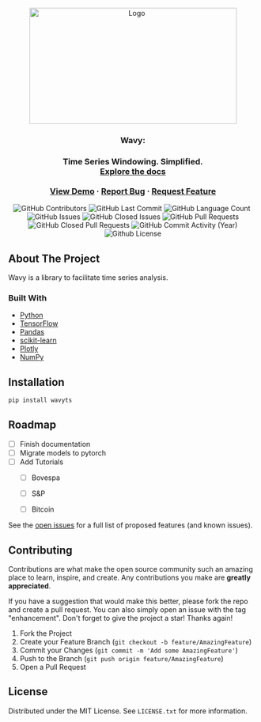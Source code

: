 <!-- PROJECT LOGO -->
<br />
<div align="center">
  <a href="https://github.com/logspace-ai/wavy">
    <img src="https://github.com/logspace-ai/wavy/blob/main/images/logo.png?raw=true" alt="Logo" width="419" height="235">
  </a>

  <h3 align="center">Wavy: </h3>

  <h3 align="center">
    Time Series Windowing. Simplified.
    <br />
    <a href="https://logspace-ai.github.io/wavy/"><strong>Explore the docs</strong></a>
    <br />
    <br />
    <a href="https://github.com/logspace-ai/wavy">View Demo</a>
    ·
    <a href="https://github.com/logspace-ai/wavy/issues">Report Bug</a>
    ·
    <a href="https://github.com/logspace-ai/wavy/issues">Request Feature</a>
  </h3>
</div>

<p align="center">
<img alt="GitHub Contributors" src="https://img.shields.io/github/contributors/logspace-ai/wavy" />
<img alt="GitHub Last Commit" src="https://img.shields.io/github/last-commit/logspace-ai/wavy" />
<img alt="GitHub Language Count" src="https://img.shields.io/github/languages/count/logspace-ai/wavy" />
<img alt="" src="https://img.shields.io/github/repo-size/logspace-ai/wavy" />
<img alt="GitHub Issues" src="https://img.shields.io/github/issues/logspace-ai/wavy" />
<img alt="GitHub Closed Issues" src="https://img.shields.io/github/issues-closed/logspace-ai/wavy" />
<img alt="GitHub Pull Requests" src="https://img.shields.io/github/issues-pr/logspace-ai/wavy" />
<img alt="GitHub Closed Pull Requests" src="https://img.shields.io/github/issues-pr-closed/logspace-ai/wavy" /> 
<img alt="GitHub Commit Activity (Year)" src="https://img.shields.io/github/commit-activity/y/logspace-ai/wavy" />
<img alt="Github License" src="https://img.shields.io/github/license/logspace-ai/wavy" />  
</p>


<!-- ABOUT THE PROJECT -->
## About The Project

Wavy is a library to facilitate time series analysis.


### Built With

* [Python](https://www.python.org/)
* [TensorFlow](https://www.tensorflow.org/)
* [Pandas](https://pandas.pydata.org/)
* [scikit-learn](https://scikit-learn.org/stable/index.html)
* [Plotly](https://plotly.com/python/)
* [NumPy](https://numpy.org/)


<!-- GETTING STARTED -->
## Installation


```sh
pip install wavyts
```


<!-- USAGE EXAMPLES
## Usage

Use this space to show useful examples of how a project can be used. Additional screenshots, code examples and demos work well in this space. You may also link to more resources.

_For more examples, please refer to the [Documentation](https://logspace-ai.github.io/wavy/)_ -->


<!-- ROADMAP -->
## Roadmap

- [ ] Finish documentation
- [ ] Migrate models to pytorch
- [ ] Add Tutorials
    - [ ] Bovespa
    - [ ] S&P
    - [ ] Bitcoin


See the [open issues](https://github.com/logspace-ai/wavy/issues) for a full list of proposed features (and known issues).


<!-- CONTRIBUTING -->
## Contributing

Contributions are what make the open source community such an amazing place to learn, inspire, and create. Any contributions you make are **greatly appreciated**.

If you have a suggestion that would make this better, please fork the repo and create a pull request. You can also simply open an issue with the tag "enhancement".
Don't forget to give the project a star! Thanks again!

1. Fork the Project
2. Create your Feature Branch (`git checkout -b feature/AmazingFeature`)
3. Commit your Changes (`git commit -m 'Add some AmazingFeature'`)
4. Push to the Branch (`git push origin feature/AmazingFeature`)
5. Open a Pull Request


<!-- LICENSE -->
## License

Distributed under the MIT License. See `LICENSE.txt` for more information.


<!-- MARKDOWN LINKS & IMAGES -->
<!-- https://www.markdownguide.org/basic-syntax/#reference-style-links -->
[contributors-shield]: https://img.shields.io/github/contributors/logspace-ai/wavy.svg?style=for-the-badge
[contributors-url]: https://github.com/logspace-ai/wavy/graphs/contributors
[forks-shield]: https://img.shields.io/github/forks/logspace-ai/wavy.svg?style=for-the-badge
[forks-url]: https://github.com/logspace-ai/wavy/network/members
[stars-shield]: https://img.shields.io/github/stars/logspace-ai/wavy.svg?style=for-the-badge
[stars-url]: https://github.com/logspace-ai/wavy/stargazers
[issues-shield]: https://img.shields.io/github/issues/logspace-ai/wavy.svg?style=for-the-badge
[issues-url]: https://github.com/logspace-ai/wavy/issues
[license-shield]: https://img.shields.io/github/license/logspace-ai/wavy.svg?style=for-the-badge
[license-url]: https://github.com/logspace-ai/wavy/blob/main/LICENSE.txt
<!-- [documentation-url]: https://logspace-ai.github.io/wavy/ -->
